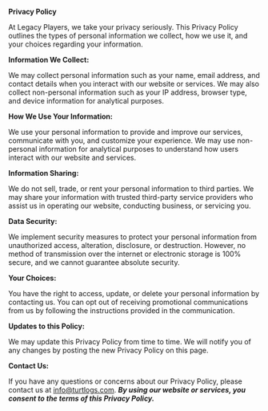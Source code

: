 **Privacy Policy**

At Legacy Players, we take your privacy seriously. This Privacy Policy outlines the types of personal information we collect, how we use it, and your choices regarding your information.

**Information We Collect:**

We may collect personal information such as your name, email address, and contact details when you interact with our website or services.
We may also collect non-personal information such as your IP address, browser type, and device information for analytical purposes.

**How We Use Your Information:**

We use your personal information to provide and improve our services, communicate with you, and customize your experience. We may use non-personal information for analytical purposes to understand how users interact with our website and services.

**Information Sharing:**

We do not sell, trade, or rent your personal information to third parties.
We may share your information with trusted third-party service providers who assist us in operating our website, conducting business, or servicing you.

**Data Security:**

We implement security measures to protect your personal information from unauthorized access, alteration, disclosure, or destruction. However, no method of transmission over the internet or electronic storage is 100% secure, and we cannot guarantee absolute security.

**Your Choices:**

You have the right to access, update, or delete your personal information by contacting us.
You can opt out of receiving promotional communications from us by following the instructions provided in the communication.

**Updates to this Policy:**

We may update this Privacy Policy from time to time. We will notify you of any changes by posting the new Privacy Policy on this page.

**Contact Us:**

If you have any questions or concerns about our Privacy Policy, please contact us at info@turtlogs.com.
***By using our website or services, you consent to the terms of this Privacy Policy.***
